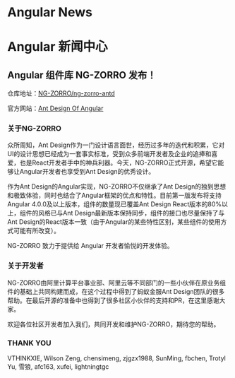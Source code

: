 # Angular News

# Angular 新闻中心

## Angular 组件库 NG-ZORRO 发布！

仓库地址：[NG-ZORRO/ng-zorro-antd](https://github.com/NG-ZORRO/ng-zorro-antd)

官方网站：[Ant Design Of Angular](https://ng.ant.design)


### 关于NG-ZORRO

众所周知，Ant Design作为一门设计语言面世，经历过多年的迭代和积累，它对UI的设计思想已经成为一套事实标准，受到众多前端开发者及企业的追捧和喜爱，也是React开发者手中的神兵利器。今天，NG-ZORRO正式开源，希望它能够让Angular开发者也享受到Ant Design的优秀设计。

作为Ant Design的Angular实现，NG-ZORRO不仅继承了Ant Design的独到思想和极致体验，同时也结合了Angular框架的优点和特性。目前第一版发布将支持Angular 4.0.0及以上版本，组件的数量现已覆盖Ant Design React版本的80%以上，组件的风格已与Ant Design最新版本保持同步，组件的接口也尽量保持了与Ant Design的React版本一致（由于Angular的某些特性区别，某些组件的使用方式可能有所改变）。

NG-ZORRO 致力于提供给 Angular 开发者愉悦的开发体验。

### 关于开发者

NG-ZORRO由阿里计算平台事业部、阿里云等不同部门的一些小伙伴在原业务组件的基础上共同构建而成，在这个过程中得到了蚂蚁金服Ant Design团队的很多帮助。在最后开源的准备中也得到了很多社区小伙伴的支持和PR，在这里感谢大家。

欢迎各位社区开发者加入我们，共同开发和维护NG-ZORRO，期待您的帮助。

### THANK YOU

VTHINKXIE, Wilson Zeng, chensimeng, zjgzx1988, SunMing, fbchen, Trotyl Yu, 雪狼, afc163, xufei, lightningtgc